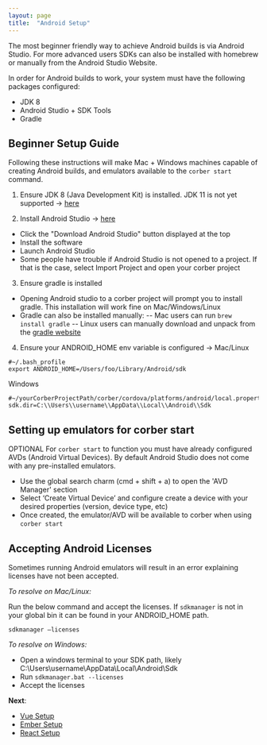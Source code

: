 ```yaml
---
layout: page
title:  "Android Setup"
---
```

The most beginner friendly way to achieve Android builds is via Android Studio. For more advanced users SDKs can also be installed with homebrew or manually from the Android Studio Website.

In order for Android builds to work, your system must have the following packages configured:
- JDK 8
- Android Studio + SDK Tools
- Gradle

## Beginner Setup Guide

Following these instructions will make Mac + Windows machines capable of creating Android builds, and emulators available to the `corber start` command.

1. Ensure JDK 8 (Java Development Kit) is installed. JDK 11 is not yet supported ->
  [here](http://www.oracle.com/technetwork/java/javase/downloads/index.html)
  
2. Install Android Studio ->
  [here](https://developer.android.com/studio/index.html)
- Click the "Download Android Studio" button displayed at the top
- Install the software
- Launch Android Studio
- Some people have trouble if Android Studio is not opened to a project. If that is the case, select Import Project and open your corber project

3. Ensure gradle is installed
- Opening Android studio to a corber project will prompt you to install gradle. This installation will work fine on Mac/Windows/Linux
- Gradle can also be installed manually:
-- Mac users can run `brew install gradle`
-- Linux users can manually download and unpack from the [gradle website](https://gradle.org/)

4. Ensure your ANDROID_HOME env variable is configured ->
Mac/Linux
```
#~/.bash_profile
export ANDROID_HOME=/Users/foo/Library/Android/sdk
```

Windows
```
#~/yourCorberProjectPath/corber/cordova/platforms/android/local.properties
sdk.dir=C:\\Users\\username\\AppData\\Local\\Android\\Sdk
```

## Setting up emulators for corber start

OPTIONAL For `corber start` to function you must have already configured AVDs (Android Virtual Devices).
By default Android Studio does not come with any pre-installed emulators.

- Use the global search charm (cmd + shift + a) to open the 'AVD Manager' section
- Select ‘Create Virtual Device’ and configure create a device with your desired properties (version, device type, etc)
- Once created, the emulator/AVD will be available to corber when using `corber start`

## Accepting Android Licenses

Sometimes running Android emulators will result in an error explaining licenses have not been accepted. 

*To resolve on Mac/Linux:*

Run the below command and accept the licenses. If `sdkmanager` is not in your global bin it can be found in your ANDROID_HOME path. 
```
sdkmanager —licenses
```

*To resolve on Windows:*
- Open a windows terminal to your SDK path, likely C:\\Users\\username\\AppData\\Local\\Android\\Sdk
- Run `sdkmanager.bat --licenses`
- Accept the licenses


**Next**:
- [Vue Setup](/pages/frameworks/vue)
- [Ember Setup](/pages/frameworks/ember)
- [React Setup](/pages/frameworks/react)

